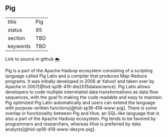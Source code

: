 ## Pig


|          |     |
| -------- | --- |
| title    | Pig |
| status   | 95  |
| section  | TBD |
| keywords | TBD |

Link to source in github [:cloud:](https://github.com/cloudmesh/technologies/blob/master/chapters/incomming/abstract-pig.md)



Pig is a part of the Apache Hadoop ecosystem consisting of a scripting
language called Pig Latin and a compiler that produces Map-Reduce
programs. It was initially developed in 2006 at Yahoo! and taken over by
Apache in 2007[@hid-sp18-419-die2015datascience]. Pig Latin allows
developers to code multiple interrelated data transformations as data
flow sequences, with the goal fo making the code readable and easy to
maintain. Pig optimized Pig Latin automatically and users can extend the
language with purpose-written functions[@hid-sp18-419-www-pig]. There is
some overlap in functionality between Pig and Hive, an SQL-like language
that is also a part of the Apache Hadoop ecosystem. Pig tends to be
favored by programmers and researchers, whereas Hive is preferred by
data analysts[@hid-sp18-419-www-dezyre-pig].
